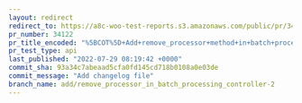 ```yaml
---
layout: redirect
redirect_to: https://a8c-woo-test-reports.s3.amazonaws.com/public/pr/34122/api/index.html
pr_number: 34122
pr_title_encoded: "%5BCOT%5D+Add+remove_processor+method+in+batch+processing+controller%2C+use+it+when+disabling+orders+sync"
pr_test_type: api
last_published: "2022-07-29 08:19:42 +0000"
commit_sha: 93a34c7abeaad5cfa0fd145cd718b0108a0e03de
commit_message: "Add changelog file"
branch_name: add/remove_processor_in_batch_processing_controller-2
---
```

